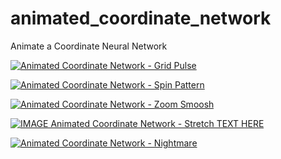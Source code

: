 # animated_coordinate_network
Animate a Coordinate Neural Network

[![Animated Coordinate Network - Grid Pulse](https://img.youtube.com/vi/QoqCdUM9mOc/0.jpg)](https://www.youtube.com/watch?v=QoqCdUM9mOc)



[![Animated Coordinate Network - Spin Pattern](http://img.youtube.com/vi/WIIzn4jwqkM/0.jpg)](http://www.youtube.com/watch?v=WIIzn4jwqkM)



[![Animated Coordinate Network - Zoom Smoosh](http://img.youtube.com/vi/ad2IakGra7Y/0.jpg)](http://www.youtube.com/watch?v=ad2IakGra7Y)



[![IMAGE Animated Coordinate Network - Stretch TEXT HERE](http://img.youtube.com/vi/GlN4tTZyJ48/0.jpg)](http://www.youtube.com/watch?v=GlN4tTZyJ48)



[![Animated Coordinate Network - Nightmare](http://img.youtube.com/vi/R2wP1iecHcs/0.jpg)](http://www.youtube.com/watch?v=R2wP1iecHcs)
